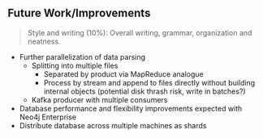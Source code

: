 ## Future Work/Improvements
> Style and writing (10%): Overall writing, grammar, organization and neatness.

* Further parallelization of data parsing
    * Splitting into multiple files
        * Separated by product via MapReduce analogue
        * Process by stream and append to files directly without building internal objects (potential disk thrash risk, write in batches?)
    * Kafka producer with multiple consumers
* Database performance and flexibility improvements expected with Neo4j Enterprise
* Distribute database across multiple machines as shards

